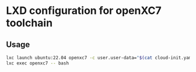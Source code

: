 # LXD configuration for openXC7 toolchain

## Usage

```bash
lxc launch ubuntu:22.04 openxc7 -c user.user-data="$(cat cloud-init.yaml)"
lxc exec openxc7 -- bash
```
